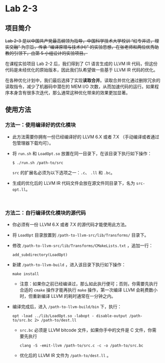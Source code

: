 # Lab 2-3



## 项目简介

~~Lab 2-3 是以中国共产党最高纲领为指导，中国科学技术大学校训 “红专并进，理实交融” 为宗旨，传承 “编译原理与技术(H)” 的实验思想，在张老师和两位优秀助教的引领下，由第 5 小组设计的实验项目。~~

在课程实验项目 Lab 2-2 后，我们得到了 C1 语言生成的 LLVM IR 代码，但这份代码是未经优化的原始版本，因此我们队希望做一些基于 LLVM IR 代码的优化。

在各种优化计划中，我们最后选择了实现**读取合并**。读取合并优化通过删除冗余的读取指令，减少了机器码中潜在的 MEM I/O 次数，从而加速代码的运行。如果程序本身含有很多次迭代，那么通常这种优化带来的效果更加显著。



## 使用方法

### 方法一：使用编译好的优化模块

* 此方法需要你拥有一份已经编译好的 LLVM 6.X 或者 7.X （手动编译或者通过包管理器下载均可）。

* 将 `run.sh` 和 `LoadOpt.so` 放置在同一目录下，在该目录下执行如下操作：

  ```
  $ ./run.sh /path-to/src
  ```

  `src` 的扩展名必须为以下选项之一：`.c`、 `.ll` 和 `.bc`。

* 生成的优化后的 LLVM IR 代码文件会放在源文件同目录下，名为 `src-opt.ll`。

​	

### 方法二：自行编译优化模块的源代码

* 你必须有一份 LLVM 6.X 或者 7.X 的源代码才能使用此方法。

* 将 `LoadOpt` 目录放置到 `/path-to-llvm-src/lib/Transforms/` 目录下。

* 修改 `/path-to-llvm-src/lib/Transforms/CMakeLists.txt` ，追加一行：

  ```
  add_subdirectory(LoadOpt)
  ```

* 新建 `/path-to-llvm-build` ，进入该目录下执行如下操作：

  ```
  make install
  ```

  * 注意：如果你之前已经编译过，那么如此执行便可；否则，你需要先执行合适的 `cmake` 操作才能再执行 `make` 操作，第一次编译 LLVM 会耗费数小时，但重新编译 LLVM 的耗时通常在一分钟之内。

* 编译完成后，进入 `/path-to-llvm-build/bin` 下，执行：

  ```
  opt -load ../lib/LoadOpt.so -labopt - disable-output /path-to/src.bc 2> /path-to/dest.ll
  ```

  * `src.bc` 必须是 LLVM bitcode 文件，如果你手中的文件是 C 文件，你需要先执行

    ```
    clang -S -emit-llvm /path-to/src.c -c -o /path-to/src.bc
    ```

  * 优化后的 LLVM IR 文件为 `/path-to/dest.ll` 。
